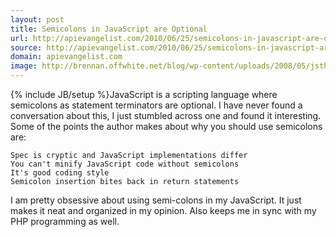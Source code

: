```yaml
---
layout: post
title: Semicolons in JavaScript are Optional
url: http://apievangelist.com/2010/06/25/semicolons-in-javascript-are-optional/
source: http://apievangelist.com/2010/06/25/semicolons-in-javascript-are-optional/
domain: apievangelist.com
image: http://brennan.offwhite.net/blog/wp-content/uploads/2008/05/jsthegoodparts.jpg
---
```

{% include JB/setup %}JavaScript is a scripting language where semicolons as statement terminators are optional. I have never found a conversation about this, I just stumbled across one and found it interesting.
Some of the points the author makes about why you should use semicolons are:

	Spec is cryptic and JavaScript implementations differ
	You can't minify JavaScript code without semicolons
	It's good coding style
	Semicolon insertion bites back in return statements

I am pretty obsessive about using semi-colons in my JavaScript. It just makes it neat and organized in my opinion. Also keeps me in sync with my PHP programming as well.